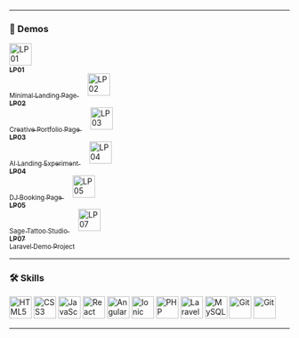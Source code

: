 
---

### 🚀 Demos  

<p>
  <a href="https://artgolwebdev.github.io/LP01/">
    <img src="https://artgolwebdev.github.io/LP01/favicon.svg" width="40" title="LP01"/>
    <br/>
    <sub><b>LP01</b><br/>Minimal Landing Page</sub>
  </a>
  &nbsp;&nbsp;&nbsp;
  <a href="https://artgolwebdev.github.io/LP02/">
    <img src="https://artgolwebdev.github.io/LP02/favicon.svg" width="40" title="LP02"/>
    <br/>
    <sub><b>LP02</b><br/>Creative Portfolio Page</sub>
  </a>
  &nbsp;&nbsp;&nbsp;
  <a href="https://artgolwebdev.github.io/LP03/">
    <img src="https://artgolwebdev.github.io/LP03/favicon.svg" width="40" title="LP03"/>
    <br/>
    <sub><b>LP03</b><br/>AI Landing Experiment</sub>
  </a>
  &nbsp;&nbsp;&nbsp;
  <a href="https://artgolwebdev.github.io/LP04/">
    <img src="https://artgolwebdev.github.io/LP04/favicon.svg" width="40" title="LP04"/>
    <br/>
    <sub><b>LP04</b><br/>DJ Booking Page</sub>
  </a>
  &nbsp;&nbsp;&nbsp;
  <a href="https://artgolwebdev.github.io/LP05/">
    <img src="https://artgolwebdev.github.io/LP05/favicon.svg" width="40" title="LP05"/>
    <br/>
    <sub><b>LP05</b><br/>Sage Tattoo Studio</sub>
  </a>
  &nbsp;&nbsp;&nbsp;
  <a href="https://artgolwebdev.github.io/LP07/">
    <img src="https://artgolwebdev.github.io/LP07/favicon.svg" width="40" title="LP07"/>
    <br/>
    <sub><b>LP07</b><br/>Laravel Demo Project</sub>
  </a>
</p>

---

### 🛠 Skills  

<p>
  <img src="https://cdn.simpleicons.org/html5" width="40" title="HTML5"/>
  <img src="https://cdn.simpleicons.org/css" width="40" title="CSS3"/>
  <img src="https://cdn.simpleicons.org/javascript/F7DF1E" width="40" title="JavaScript"/>
  <img src="https://cdn.simpleicons.org/react/61DAFB" width="40" title="React"/>
  <img src="https://cdn.simpleicons.org/angular/FF2D20" width="40" title="Angular"/>
  <img src="https://cdn.simpleicons.org/ionic" width="40" title="Ionic"/>
  <img src="https://cdn.simpleicons.org/php/777BB4" width="40" title="PHP"/>
  <img src="https://cdn.simpleicons.org/laravel/FF2D20" width="40" title="Laravel"/>
  <img src="https://cdn.simpleicons.org/mysql/4479A1" width="40" title="MySQL"/>
  <img src="https://cdn.simpleicons.org/git" width="40" title="Git"/>
  <img src="https://cdn.simpleicons.org/linux" width="40" title="Git"/>
</p>

---
